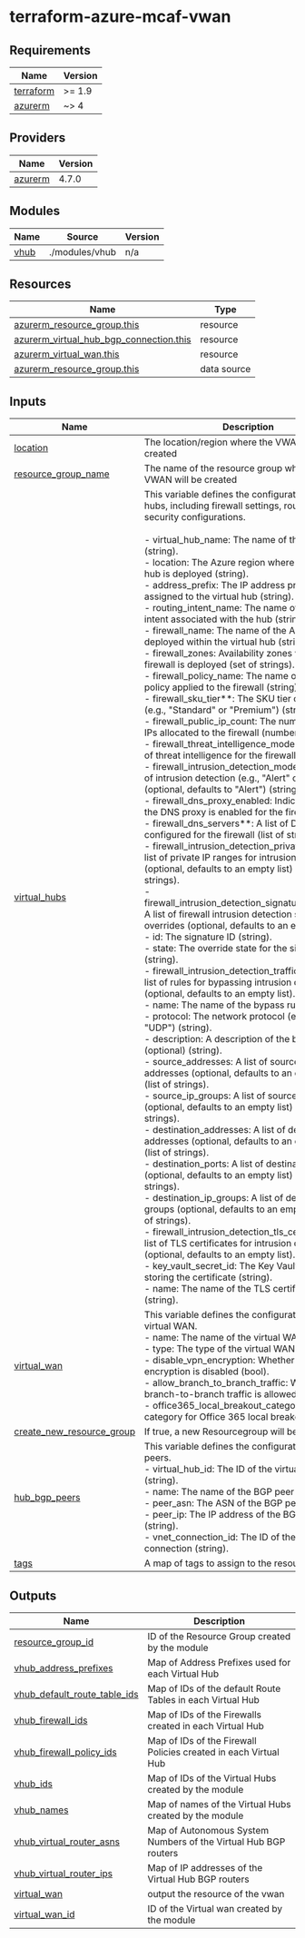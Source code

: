 # terraform-azure-mcaf-vwan

<!-- BEGIN_TF_DOCS -->
## Requirements

| Name | Version |
|------|---------|
| <a name="requirement_terraform"></a> [terraform](#requirement\_terraform) | >= 1.9 |
| <a name="requirement_azurerm"></a> [azurerm](#requirement\_azurerm) | ~> 4 |

## Providers

| Name | Version |
|------|---------|
| <a name="provider_azurerm"></a> [azurerm](#provider\_azurerm) | 4.7.0 |

## Modules

| Name | Source | Version |
|------|--------|---------|
| <a name="module_vhub"></a> [vhub](#module\_vhub) | ./modules/vhub | n/a |

## Resources

| Name | Type |
|------|------|
| [azurerm_resource_group.this](https://registry.terraform.io/providers/hashicorp/azurerm/latest/docs/resources/resource_group) | resource |
| [azurerm_virtual_hub_bgp_connection.this](https://registry.terraform.io/providers/hashicorp/azurerm/latest/docs/resources/virtual_hub_bgp_connection) | resource |
| [azurerm_virtual_wan.this](https://registry.terraform.io/providers/hashicorp/azurerm/latest/docs/resources/virtual_wan) | resource |
| [azurerm_resource_group.this](https://registry.terraform.io/providers/hashicorp/azurerm/latest/docs/data-sources/resource_group) | data source |

## Inputs

| Name | Description | Type | Default | Required |
|------|-------------|------|---------|:--------:|
| <a name="input_location"></a> [location](#input\_location) | The location/region where the VWAN will be created | `string` | n/a | yes |
| <a name="input_resource_group_name"></a> [resource\_group\_name](#input\_resource\_group\_name) | The name of the resource group where the VWAN will be created | `string` | n/a | yes |
| <a name="input_virtual_hubs"></a> [virtual\_hubs](#input\_virtual\_hubs) | This variable defines the configuration for virtual hubs, including firewall settings, routing, and security configurations.<br/><br/>- virtual\_hub\_name: The name of the virtual hub (string).<br/>- location: The Azure region where the virtual hub is deployed (string).<br/>- address\_prefix: The IP address prefix assigned to the virtual hub (string).<br/>- routing\_intent\_name: The name of the routing intent associated with the hub (string).<br/>- firewall\_name: The name of the Azure Firewall deployed within the virtual hub (string).<br/>- firewall\_zones: Availability zones where the firewall is deployed (set of strings).<br/>- firewall\_policy\_name: The name of the firewall policy applied to the firewall (string).<br/>- firewall\_sku\_tier**: The SKU tier of the firewall (e.g., "Standard" or "Premium") (string).<br/>- firewall\_public\_ip\_count: The number of public IPs allocated to the firewall (number).<br/>- firewall\_threat\_intelligence\_mode: The mode of threat intelligence for the firewall (string).<br/>- firewall\_intrusion\_detection\_mode: The mode of intrusion detection (e.g., "Alert" or "Deny") (optional, defaults to "Alert") (string).<br/>- firewall\_dns\_proxy\_enabled: Indicates whether the DNS proxy is enabled for the firewall (bool).<br/>- firewall\_dns\_servers**: A list of DNS servers configured for the firewall (list of strings).<br/>- firewall\_intrusion\_detection\_private\_ranges: A list of private IP ranges for intrusion detection (optional, defaults to an empty list) (list of strings).<br/>- firewall\_intrusion\_detection\_signature\_overrides: A list of firewall intrusion detection signature overrides (optional, defaults to an empty list).<br/>  - id: The signature ID (string).<br/>  - state: The override state for the signature (string).<br/>- firewall\_intrusion\_detection\_traffic\_bypass: A list of rules for bypassing intrusion detection (optional, defaults to an empty list).<br/>  - name: The name of the bypass rule (string).<br/>  - protocol: The network protocol (e.g., "TCP", "UDP") (string).<br/>  - description: A description of the bypass rule (optional) (string).<br/>  - source\_addresses: A list of source IP addresses (optional, defaults to an empty list) (list of strings).<br/>  - source\_ip\_groups: A list of source IP groups (optional, defaults to an empty list) (list of strings).<br/>  - destination\_addresses: A list of destination IP addresses (optional, defaults to an empty list) (list of strings).<br/>  - destination\_ports: A list of destination ports (optional, defaults to an empty list) (list of strings).<br/>  - destination\_ip\_groups: A list of destination IP groups (optional, defaults to an empty list) (list of strings).<br/>- firewall\_intrusion\_detection\_tls\_certificate: A list of TLS certificates for intrusion detection (optional, defaults to an empty list).<br/>  - key\_vault\_secret\_id: The Key Vault secret ID storing the certificate (string).<br/>  - name: The name of the TLS certificate (string). | <pre>map(object({<br/>    virtual_hub_name                            = string<br/>    address_prefix                              = string<br/>    location                                    = string<br/>    routing_intent_name                         = string<br/>    firewall_name                               = string<br/>    firewall_zones                              = optional(set(string), ["1", "2", "3"])<br/>    firewall_policy_name                        = string<br/>    firewall_sku_tier                           = string<br/>    firewall_public_ip_count                    = number<br/>    firewall_threat_intelligence_mode           = string<br/>    firewall_intrusion_detection_mode           = optional(string, "Alert")<br/>    firewall_dns_proxy_enabled                  = optional(bool, true)<br/>    firewall_dns_servers                        = list(string)<br/>    firewall_intrusion_detection_private_ranges = optional(list(string), [])<br/>    firewall_intrusion_detection_signature_overrides = optional(list(object({<br/>      id    = string<br/>      state = string<br/>    })), [])<br/>    firewall_intrusion_detection_traffic_bypass = optional(list(object({<br/>      name                  = string<br/>      protocol              = string<br/>      description           = optional(string)<br/>      source_addresses      = optional(list(string), [])<br/>      source_ip_groups      = optional(list(string), [])<br/>      destination_addresses = optional(list(string), [])<br/>      destination_ports     = optional(list(string), [])<br/>      destination_ip_groups = optional(list(string), [])<br/>    })), [])<br/>    firewall_intrusion_detection_tls_certificate = optional(object({<br/>      key_vault_secret_id = string<br/>      name                = string<br/>    }), null)<br/>  }))</pre> | n/a | yes |
| <a name="input_virtual_wan"></a> [virtual\_wan](#input\_virtual\_wan) | This variable defines the configuration for the virtual WAN.<br/>- name: The name of the virtual WAN (string).<br/>- type: The type of the virtual WAN (string).<br/>- disable\_vpn\_encryption: Whether VPN encryption is disabled (bool).<br/>- allow\_branch\_to\_branch\_traffic: Whether branch-to-branch traffic is allowed (bool).<br/>- office365\_local\_breakout\_category: The category for Office 365 local breakout (string). | <pre>object({<br/>    name                              = string<br/>    type                              = optional(string, "Standard")<br/>    disable_vpn_encryption            = optional(bool, false)<br/>    allow_branch_to_branch_traffic    = optional(bool, true)<br/>    office365_local_breakout_category = optional(string, "None")<br/>  })</pre> | n/a | yes |
| <a name="input_create_new_resource_group"></a> [create\_new\_resource\_group](#input\_create\_new\_resource\_group) | If true, a new Resourcegroup will be created | `bool` | `false` | no |
| <a name="input_hub_bgp_peers"></a> [hub\_bgp\_peers](#input\_hub\_bgp\_peers) | This variable defines the configuration for BGP peers.<br/>- virtual\_hub\_id: The ID of the virtual hub (string).<br/>- name: The name of the BGP peer (string).<br/>- peer\_asn: The ASN of the BGP peer (number).<br/>- peer\_ip: The IP address of the BGP peer (string).<br/>- vnet\_connection\_id: The ID of the VNET Hub connection (string). | <pre>map(object({<br/>    virtual_hub_id     = string<br/>    name               = string<br/>    peer_asn           = number<br/>    peer_ip            = string<br/>    vnet_connection_id = string<br/>  }))</pre> | `{}` | no |
| <a name="input_tags"></a> [tags](#input\_tags) | A map of tags to assign to the resource. | `map(string)` | `{}` | no |

## Outputs

| Name | Description |
|------|-------------|
| <a name="output_resource_group_id"></a> [resource\_group\_id](#output\_resource\_group\_id) | ID of the Resource Group created by the module |
| <a name="output_vhub_address_prefixes"></a> [vhub\_address\_prefixes](#output\_vhub\_address\_prefixes) | Map of Address Prefixes used for each Virtual Hub |
| <a name="output_vhub_default_route_table_ids"></a> [vhub\_default\_route\_table\_ids](#output\_vhub\_default\_route\_table\_ids) | Map of IDs of the default Route Tables in each Virtual Hub |
| <a name="output_vhub_firewall_ids"></a> [vhub\_firewall\_ids](#output\_vhub\_firewall\_ids) | Map of IDs of the Firewalls created in each Virtual Hub |
| <a name="output_vhub_firewall_policy_ids"></a> [vhub\_firewall\_policy\_ids](#output\_vhub\_firewall\_policy\_ids) | Map of IDs of the Firewall Policies created in each Virtual Hub |
| <a name="output_vhub_ids"></a> [vhub\_ids](#output\_vhub\_ids) | Map of IDs of the Virtual Hubs created by the module |
| <a name="output_vhub_names"></a> [vhub\_names](#output\_vhub\_names) | Map of names of the Virtual Hubs created by the module |
| <a name="output_vhub_virtual_router_asns"></a> [vhub\_virtual\_router\_asns](#output\_vhub\_virtual\_router\_asns) | Map of Autonomous System Numbers of the Virtual Hub BGP routers |
| <a name="output_vhub_virtual_router_ips"></a> [vhub\_virtual\_router\_ips](#output\_vhub\_virtual\_router\_ips) | Map of IP addresses of the Virtual Hub BGP routers |
| <a name="output_virtual_wan"></a> [virtual\_wan](#output\_virtual\_wan) | output the resource of the vwan |
| <a name="output_virtual_wan_id"></a> [virtual\_wan\_id](#output\_virtual\_wan\_id) | ID of the Virtual wan created by the module |
<!-- END_TF_DOCS -->